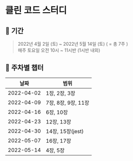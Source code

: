 <!--
title: 클린 코드 스터디
author: Marshall Ku
date: 2022-03-30
-->

# 클린 코드 스터디

## 📅 기간

> 2022년 4월 2일 (토) ~ 2022년 5월 14일 (토) ( = 총 7주 )\
> 매주 토요일 오전 10시 ~ 11시반 (1시반 내외)

## 🔖 주차별 챕터

| 날짜       | 범위                |
| ---------- | ------------------- |
| 2022-04-02 | 1장, 2장, 3장       |
| 2022-04-09 | 7장, 8장, 9장, 11장 |
| 2022-04-16 | 6장, 10장           |
| 2022-04-23 | 12장, 13장          |
| 2022-04-30 | 14장, 15장(jest)    |
| 2022-05-07 | 16장, 17장          |
| 2022-05-14 | 4장, 5장            |

